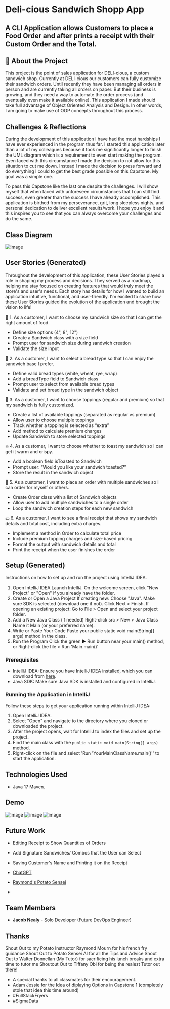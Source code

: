 # Deli-cious Sandwich Shopp App

## A CLI Application allows Customers to place a Food Order and after prints a receipt with their Custom Order and the Total.

## 🥪 About the Project
This project is the point of sales application for DELI-cious, a custom sandwich shop. 
Currently at DELI-cious our customers can fully customize their sandwich orders.
Until recently they have been managing all orders in person and are currently taking all orders on paper.
But their business is growing, and they need a way to automate the order process (and eventually even make it available online).
This application I made should take full advantage of Object Oriented Analysis and Design.
In other words, I am going to make use of OOP concepts throughout this process.

 ## Challenges & Reflections
 During the development of this application I have had the most hardships I have ever experienced in the program thus far. I started this application later than a lot of my colleagues
 because it took me significantly longer to finish the UML diagram which is a requirement to even start making the program. Even faced with this circumstance I made the decision to not allow for this situation to cut me down. 
 Instead I made the decision to press forward and do everything I could to get the best grade possible on this Capstone. My goal was a simple one. 
 
 To pass this Capstone like the last one despite the challenges.
 I will show myself that when faced with unforeseen circumstances that I can still find success, even greater than the success I have already accomplished.
 This application is birthed from my perseverance, grit, long sleepless nights, and personal dedication to deliver excellent results/work.
 I hope you enjoy it and this inspires you to see that you can always overcome your challenges and do the same.

 ## Class Diagram
 ![image](https://github.com/user-attachments/assets/bd14f2da-6e1c-4a7d-8ba1-dbb576e295ed)


## User Stories (Generated)
Throughout the development of this application, these User Stories played a role in shaping my process and decisions. 
They served as a roadmap, helping me stay focused on creating features that would truly meet the store's and user's needs. 
Each story has details for how I wanted to build an application intuitive, functional, and user-friendly. 
I'm excited to share how these User Stories guided the evolution of the application and brought the vision to life!

🥪 1. As a customer, I want to choose my sandwich size so that I can get the right amount of food.
- Define size options (4", 8", 12")
- Create a Sandwich class with a size field
- Prompt user for sandwich size during sandwich creation
- Validate the size input

🍞 2. As a customer, I want to select a bread type so that I can enjoy the sandwich base I prefer.
- Define valid bread types (white, wheat, rye, wrap)
- Add a breadType field to Sandwich class
- Prompt user to select from available bread types
- Validate and set bread type in the sandwich object

🧀 3. As a customer, I want to choose toppings (regular and premium) so that my sandwich is fully customized.
- Create a list of available toppings (separated as regular vs premium)
- Allow user to choose multiple toppings
- Track whether a topping is selected as “extra”
- Add method to calculate premium charges
- Update Sandwich to store selected toppings
      
🔥 4. As a customer, I want to choose whether to toast my sandwich so I can get it warm and crispy.
- Add a boolean field isToasted to Sandwich
- Prompt user: “Would you like your sandwich toasted?”
- Store the result in the sandwich object
    
🧾 5. As a customer, I want to place an order with multiple sandwiches so I can order for myself or others.
- Create Order class with a list of Sandwich objects
- Allow user to add multiple sandwiches to a single order
- Loop the sandwich creation steps for each new sandwich
      
💵 6. As a customer, I want to see a final receipt that shows my sandwich details and total cost, including extra charges.
- Implement a method in Order to calculate total price
- Include premium topping charges and size-based pricing
- Format the output with sandwich details and total
- Print the receipt when the user finishes the order


## Setup (Generated)
Instructions on how to set up and run the project using IntelliJ IDEA.
1. Open IntelliJ IDEA
   Launch IntelliJ.
On the welcome screen, click "New Project" or "Open" if you already have the folder.
2. Create or Open a Java Project
   If creating new:
Choose "Java".
Make sure SDK is selected (download one if not).
Click Next > Finish.
If opening an existing project:
Go to File > Open and select your project folder.
3. Add a New Java Class (if needed)
   Right-click src > New > Java Class
Name it Main (or your preferred name).
4. Write or Paste Your Code
   Paste your public static void main(String[] args) method in the class.
5. Run the Program
   Click the green ▶ Run button near your main() method, or
Right-click the file > Run 'Main.main()'

### Prerequisites
- IntelliJ IDEA: Ensure you have IntelliJ IDEA installed, which you can download from [here](https://www.jetbrains.com/idea/download/).
- Java SDK: Make sure Java SDK is installed and configured in IntelliJ.

### Running the Application in IntelliJ

Follow these steps to get your application running within IntelliJ IDEA:

1. Open IntelliJ IDEA.
2. Select "Open" and navigate to the directory where you cloned or downloaded the project.
3. After the project opens, wait for IntelliJ to index the files and set up the project.
4. Find the main class with the `public static void main(String[] args)` method.
5. Right-click on the file and select 'Run 'YourMainClassName.main()'' to start the application.

## Technologies Used

- Java 17 Maven.

## Demo
![image](https://github.com/user-attachments/assets/0ef7b66d-014b-4dd3-bf2e-c6d63daa66b4)
![image](https://github.com/user-attachments/assets/020c1cd4-1675-4bc9-927e-b71d8009088e)
![image](https://github.com/user-attachments/assets/3c932d69-6719-4b96-9c94-08d4d11830a5)




## Future Work
- Editing Receipt to Show Quantities of Orders
- Add Signature Sandwiches/ Combos that the User can Select
- Saving Customer's Name and Printing it on the Receipt


- [ChatGPT](https://chatgpt.com/)
- [Raymond's Potato Sensei](https://chatgpt.com/g/g-681d378b0c90819197b16e49abe384ec-potato-sensei)
- 
## Team Members

- **Jacob Nealy** - Solo Developer (Future DevOps Engineer)

## Thanks

Shout Out to my Potato Instructor Raymond Mourn for his french fry guidance
Shout Out to Potato Sensei AI for all the Tips and Advice
Shout Out to Walter Donnellan (My Tutor) for sacrificing his lunch breaks and extra time to tutor me
Shoutout Out to Tiffany Obi for being the realest Tutor out there! 

- A special thanks to all classmates for their encouragement.
- Adam Jessie for the Idea of diplaying Options in Capstone 1 (completely stole that idea this time around)
- #FullStackFryers
- #SigmaData
